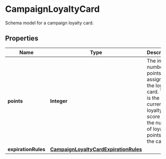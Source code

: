 

# CampaignLoyaltyCard

Schema model for a campaign loyalty card.

## Properties

| Name | Type | Description | Notes |
|------------ | ------------- | ------------- | -------------|
|**points** | **Integer** | The initial number of points to assign to the loyalty card. This is the current loyalty card score i.e. the number of loyalty points on the card. |  |
|**expirationRules** | [**CampaignLoyaltyCardExpirationRules**](CampaignLoyaltyCardExpirationRules.md) |  |  [optional] |



